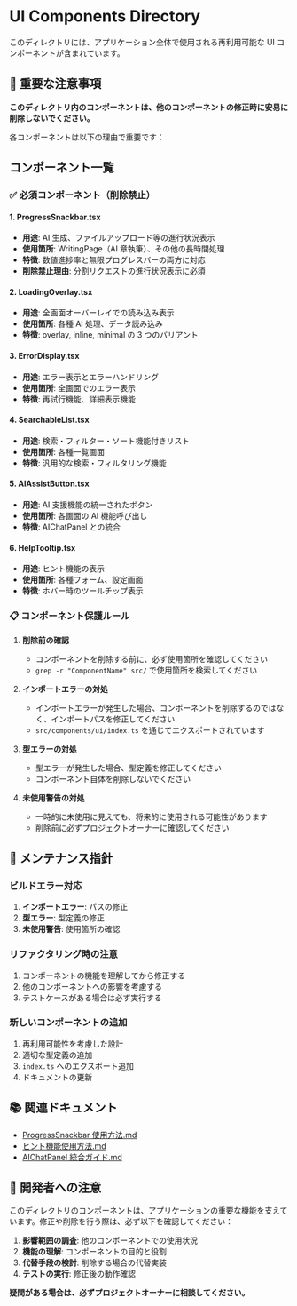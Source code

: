 # UI Components Directory

このディレクトリには、アプリケーション全体で使用される再利用可能な UI コンポーネントが含まれています。

## 🚨 重要な注意事項

**このディレクトリ内のコンポーネントは、他のコンポーネントの修正時に安易に削除しないでください。**

各コンポーネントは以下の理由で重要です：

## コンポーネント一覧

### ✅ 必須コンポーネント（削除禁止）

#### 1. ProgressSnackbar.tsx

- **用途**: AI 生成、ファイルアップロード等の進行状況表示
- **使用箇所**: WritingPage（AI 章執筆）、その他の長時間処理
- **特徴**: 数値進捗率と無限プログレスバーの両方に対応
- **削除禁止理由**: 分割リクエストの進行状況表示に必須

#### 2. LoadingOverlay.tsx

- **用途**: 全画面オーバーレイでの読み込み表示
- **使用箇所**: 各種 AI 処理、データ読み込み
- **特徴**: overlay, inline, minimal の 3 つのバリアント

#### 3. ErrorDisplay.tsx

- **用途**: エラー表示とエラーハンドリング
- **使用箇所**: 全画面でのエラー表示
- **特徴**: 再試行機能、詳細表示機能

#### 4. SearchableList.tsx

- **用途**: 検索・フィルター・ソート機能付きリスト
- **使用箇所**: 各種一覧画面
- **特徴**: 汎用的な検索・フィルタリング機能

#### 5. AIAssistButton.tsx

- **用途**: AI 支援機能の統一されたボタン
- **使用箇所**: 各画面の AI 機能呼び出し
- **特徴**: AIChatPanel との統合

#### 6. HelpTooltip.tsx

- **用途**: ヒント機能の表示
- **使用箇所**: 各種フォーム、設定画面
- **特徴**: ホバー時のツールチップ表示

### 📋 コンポーネント保護ルール

1. **削除前の確認**

   - コンポーネントを削除する前に、必ず使用箇所を確認してください
   - `grep -r "ComponentName" src/` で使用箇所を検索してください

2. **インポートエラーの対処**

   - インポートエラーが発生した場合、コンポーネントを削除するのではなく、インポートパスを修正してください
   - `src/components/ui/index.ts` を通じてエクスポートされています

3. **型エラーの対処**

   - 型エラーが発生した場合、型定義を修正してください
   - コンポーネント自体を削除しないでください

4. **未使用警告の対処**
   - 一時的に未使用に見えても、将来的に使用される可能性があります
   - 削除前に必ずプロジェクトオーナーに確認してください

## 🔧 メンテナンス指針

### ビルドエラー対応

1. **インポートエラー**: パスの修正
2. **型エラー**: 型定義の修正
3. **未使用警告**: 使用箇所の確認

### リファクタリング時の注意

1. コンポーネントの機能を理解してから修正する
2. 他のコンポーネントへの影響を考慮する
3. テストケースがある場合は必ず実行する

### 新しいコンポーネントの追加

1. 再利用可能性を考慮した設計
2. 適切な型定義の追加
3. `index.ts` へのエクスポート追加
4. ドキュメントの更新

## 📚 関連ドキュメント

- [ProgressSnackbar 使用方法.md](../../docs/ProgressSnackbar使用方法.md)
- [ヒント機能使用方法.md](../../docs/ヒント機能使用方法.md)
- [AIChatPanel 統合ガイド.md](../../docs/AIChatPanel統合ガイド.md)

## 🤝 開発者への注意

このディレクトリのコンポーネントは、アプリケーションの重要な機能を支えています。修正や削除を行う際は、必ず以下を確認してください：

1. **影響範囲の調査**: 他のコンポーネントでの使用状況
2. **機能の理解**: コンポーネントの目的と役割
3. **代替手段の検討**: 削除する場合の代替実装
4. **テストの実行**: 修正後の動作確認

**疑問がある場合は、必ずプロジェクトオーナーに相談してください。**

